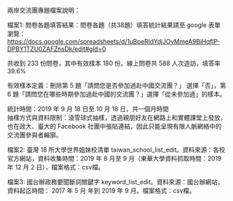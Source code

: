 兩岸交流團專題檔案說明：

檔案1: 問卷各題填答結果：問卷各題（共38題）填答統計結果請至 google 表單瀏覽：https://docs.google.com/spreadsheets/d/1uBpeRIdYdjJOvMmeA9BiHqflP-DPBY1TZU0ZAFZnsDk/edit#gid=0

共收到 233 份問卷，其中有效樣本 180 份。線上問卷共 588 人次造訪，填答率 39.6%

有效樣本定義：刪除第 5 題「請問您是否參加過赴中國交流團？」 選擇「否」，第 6 題「請問您在哪些時期參加過赴中國的交流團？」選擇「從未參加過」的樣本。
			
統計時間：2019 年 9 月 18 日至 10 月 18 日，共一個月時間			
抽樣方式與資料限制：滾雪球式抽樣，透過親朋好友在網路上和實體課堂上發放，也在政大、臺大的 Facebook 社團中張貼連結，因此只能呈現有限人脈網絡中的交流團參與者輪廓。				

檔案2: 臺灣 18 所大學世界姐妹校清單 taiwan_school_list_edit。資料來源：各校官方網站，資料收集時間：2019 年 8 月至 9 月（東華大學資料抓取時間：2019 年 12 月 2 日），檔案格式：csv檔。

檔案3: 國台辦政務要聞斷詞關鍵字 keyword_list_edit。資料來源：國台辦網站，資料起迄時間： 2017 年 5 月 年到 2019 年 9 月。檔案格式：csv檔。
